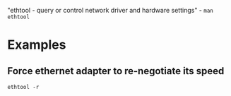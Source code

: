 "ethtool - query or control network driver and hardware settings" - `man ethtool`

# Examples

## Force ethernet adapter to re-negotiate its speed

```
ethtool -r
```
